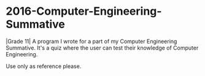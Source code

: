 # 2016-Computer-Engineering-Summative
|Grade 11| A program I wrote for a part of my Computer Engineering Summative. It's a quiz where the user can test their knowledge of Computer Engineering.


Use only as reference please.
